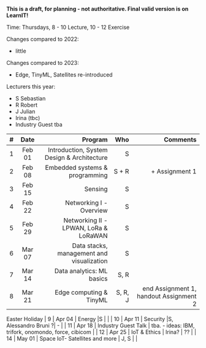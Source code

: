 __This is a draft, for planning - not authoritative. Final valid version is on LearnIT!__

Time: Thursdays, 8 - 10 Lecture, 10 - 12 Exercise

Changes compared to 2022:
  - little

Changes compared to 2023:
  - Edge, TinyML, Satellites re-introduced
  
  Lecturers this year:
  - S Sebastian
  - R Robert
  - J Julian
  - Irina (tbc)
  - Industry Guest tba


| #        | Date           | Program  | Who  | Comments  |
| ------------- |:-------------:| -----:|-----:|-----:|
| 1     | Feb 01 | Introduction, System Design & Architecture | S |   |
| 2     | Feb 08     |  Embedded systems & programming  | S + R | + Assignment 1  |
| 3     | Feb 15    |  Sensing |S| |S | |
| 4    | Feb 22    |   Networking I - Overview|  S  | |
| 5    | Feb 29     |  Networking II - LPWAN, LoRa & LoRaWAN |S | |
| 6     | Mar 07    | Data stacks, management and visualization |S |  |
| 7    | Mar 14    |    Data analytics: ML basics  | S, R |  |
| 8     | Mar 21      |   Edge computing & TinyML| S, R, J | end Assignment 1, handout Assignment 2 |
Easter Holiday
| 9     | Apr 04      |  Energy |S |  |
| 10    | Apr 11   |   Security |S, Alessandro Bruni ?| - |
| 11     | Apr 18     |   Industry Guest Talk | tba. - ideas: IBM, trifork, onomondo, force, cibicom   |
| 12   | Apr 25      | IoT & Ethics | Irina?    | ?? |
| 14   | May 01  |    Space IoT- Satellites and more | J, S | |




